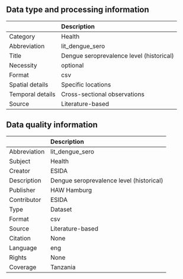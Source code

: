 ## Data type and processing information 

|                  | Description                              |
|:-----------------|:-----------------------------------------|
| Category         | Health                                   |
| Abbreviation     | lit_dengue_sero                          |
| Title            | Dengue seroprevalence level (historical) |
| Necessity        | optional                                 |
| Format           | csv                                      |
| Spatial details  | Specific locations                       |
| Temporal details | Cross-sectional observations             |
| Source           | Literature-based                         |

## Data quality information 

|              | Description                              |
|:-------------|:-----------------------------------------|
| Abbreviation | lit_dengue_sero                          |
| Subject      | Health                                   |
| Creator      | ESIDA                                    |
| Description  | Dengue seroprevalence level (historical) |
| Publisher    | HAW Hamburg                              |
| Contributor  | ESIDA                                    |
| Type         | Dataset                                  |
| Format       | csv                                      |
| Source       | Literature-based                         |
| Citation     | None                                     |
| Language     | eng                                      |
| Rights       | None                                     |
| Coverage     | Tanzania                                 |